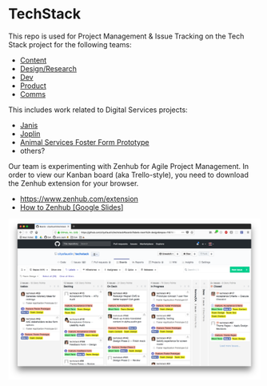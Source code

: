 # TechStack

This repo is used for Project Management & Issue Tracking on the Tech Stack project for the following teams:
  - [Content](https://github.com/cityofaustin/techstack#boards?labels=team%3A%20content)
  - [Design/Research](https://github.com/cityofaustin/techstack#boards?labels=team%3A%20design)
  - [Dev](https://github.com/cityofaustin/techstack#boards?labels=team%3A%20dev)
  - [Product](https://github.com/cityofaustin/techstack#boards?labels=team%3A%20product)
  - [Comms](https://github.com/cityofaustin/techstack#boards?labels=team%3A%20comms)

This includes work related to Digital Services projects:
  - [Janis](https://github.com/cityofaustin/janis)
  - [Joplin](https://github.com/cityofaustin/joplin)
  - [Animal Services Foster Form Prototype](https://github.com/cityofaustin/prototypeform)
  - others?

Our team is experimenting with Zenhub for Agile Project Management. In order to view our Kanban board (aka Trello-style), you need to download the Zenhub extension for your browser.
  - https://www.zenhub.com/extension
  - [How to Zenhub [Google Slides]](https://docs.google.com/presentation/d/1HUC70Tlf41XKe_ESRJMWcPlpTdpiKeld_lTRNoLC7Y4/edit#slide=id.p)

![](/img/zenhub_board.png)
